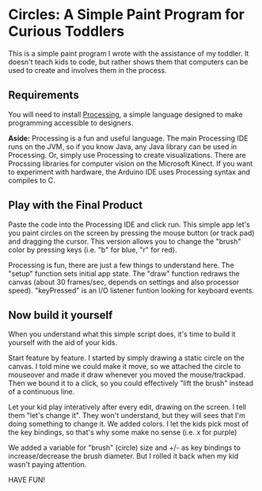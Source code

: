 Circles: A Simple Paint Program for Curious Toddlers
===================================
This is a simple paint program I wrote with the assistance of my toddler. It doesn't teach kids to code, but rather shows them that computers can be used to create and involves them in the process.

## Requirements
You will need to install [Processing](http://processing.org), a simple language designed to make programming accessible to designers. 

**Aside:** Processing is a fun and useful language. The main Processing IDE runs on the JVM, so if you know Java, any Java library can be used in Processing. Or, simply use Processing to create visualizations. There are Procssing libraries for computer vision on the Microsoft Kinect. If you want to experiment with hardware, the Arduino IDE uses Processing syntax and compiles to C. 


## Play with the Final Product

Paste the code into the Processing IDE and click run. This simple app let's you paint circles on the screen by pressing the mouse button (or track pad) and dragging the cursor. This version allows you to change the "brush" color by pressing keys (i.e. "b" for blue, "r" for red). 

Processing is fun, there are just a few things to understand here. The "setup" function sets initial app state. The "draw" function redraws the canvas (about 30 frames/sec, depends on settings and also processor speed). "keyPressed" is an I/O listener funtion looking for keyboard events. 

## Now build it yourself

When you understand what this simple script does, it's time to build it yourself with the aid of your kids. 

Start feature by feature. I started by simply drawing a static circle on the canvas. I told mine we could make it move, so we attached the circle to mouseover and made it draw whenever you moved the mouse/trackpad. Then we bound it to a click, so you could effectively "lift the brush" instead of a continuous line. 

Let your kid play interatively after every edit, drawing on the screen. I tell them  "let's change it". They won't understand, but they will sees that I'm doing something to change it. We added colors. I let the kids pick most of the key bindings, so that's why some make no sense (i.e. x for purple)

We added a variable for "brush" (circle) size and +/- as key bindings to increase/decrease the brush diameter. But I rolled it back when my kid wasn't paying attention.

HAVE FUN!
